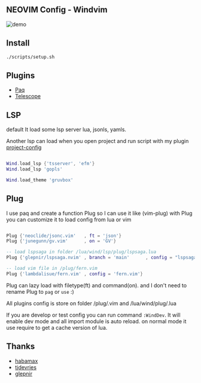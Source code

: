 ## NEOVIM Config - Windvim

![demo](https://i.imgur.com/T8Sj1uS.png)

## Install
``` bash
./scripts/setup.sh

```
## Plugins

* [Paq](https://github.com/savq/paq-nvim)
* [Telescope](https://github.com/nvim-telescope/telescope.nvim)


## LSP

default It load some lsp server lua, jsonls, yamls.

Another lsp can load when you open project and run script with my plugin
[project-config](https://github.com/windwp/nvim-projectconfig)

``` lua

Wind.load_lsp {'tsserver', 'efm'}
Wind.load_lsp 'gopls'

Wind.load_theme 'gruvbox'

```
## Plug

I use paq and create a function Plug so I can use it like (vim-plug)
with Plug you can customize it to load config from lua or vim

``` lua

Plug {'neoclide/jsonc.vim'   , ft = 'json'}
Plug {'junegunn/gv.vim'      , on = 'GV'}

-- load lspsaga in folder /lua/wind/lsp/plug/lspsaga.lua
Plug {'glepnir/lspsaga.nvim' , branch = 'main'      , config = "lspsaga"}

-- load vim file in /plug/fern.vim
Plug {'lambdalisue/fern.vim' , config = 'fern.vim'}

```
Plug can lazy load with filetype(ft) and command(on).
and I don't need to rename Plug to `pag` or `use` :)

All plugins config is store on folder /plug/.vim and /lua/wind/plug/.lua

If you are develop or test config you can run command `:WindDev`.
It will enable dev mode and all import module is auto reload.
on normal mode it use require to get a cache version of lua.

## Thanks

* [habamax](https://github.com/habamax/)
* [tjdevries](https://github.com/tjdevries)
* [glepnir](https://github.com/glepnir)

